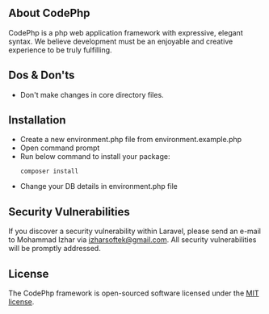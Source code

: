
## About CodePhp

CodePhp is a php web application framework with expressive, elegant syntax. We believe development must be an enjoyable and creative experience to be truly fulfilling. 

## Dos & Don'ts

- Don't make changes in core directory files.

## Installation

- Create a new environment.php file from environment.example.php
- Open command prompt
- Run below command to install your package:
	```
    composer install 
    ````
- Change your DB details in environment.php file

## Security Vulnerabilities

If you discover a security vulnerability within Laravel, please send an e-mail to Mohammad Izhar via [izharsoftek@gmail.com](mailto:izharsoftek@gmail.com). All security vulnerabilities will be promptly addressed.

## License

The CodePhp framework is open-sourced software licensed under the [MIT license](https://opensource.org/licenses/MIT).